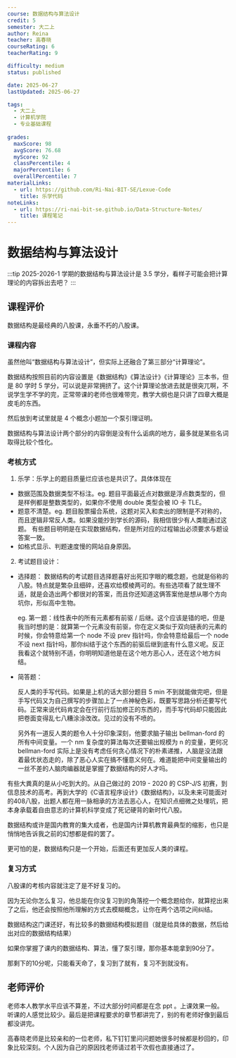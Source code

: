 ```yaml
---
course: 数据结构与算法设计
credit: 5
semester: 大二上
author: Reina
teacher: 高春晓
courseRating: 6
teacherRating: 9

difficulty: medium
status: published

date: 2025-06-27
lastUpdated: 2025-06-27

tags: 
  - 大二上
  - 计算机学院
  - 专业基础课程
  
grades:
  maxScore: 98
  avgScore: 76.68
  myScore: 92
  classPercentile: 4
  majorPercentile: 6
  overallPercentile: 7
materialLinks:
  - url: https://github.com/Ri-Nai-BIT-SE/Lexue-Code
    title: 乐学代码
noteLinks:
  - url: https://ri-nai-bit-se.github.io/Data-Structure-Notes/
    title: 课程笔记
---
```



# 数据结构与算法设计

:::tip
2025-2026-1 学期的数据结构与算法设计是 3.5 学分，看样子可能会把计算理论的内容拆出去吧？
:::


## 课程评价

数据结构是最经典的八股课，永垂不朽的八股课。

### 课程内容

虽然他叫“数据结构与算法设计”，但实际上还融合了第三部分“计算理论”。

数据结构按照目前的内容设置是《数据结构》《算法设计》《计算理论》三本书，但是 80 学时 5 学分，可以说是非常拥挤了。这个计算理论放进去就是很突兀啊，不说学生学不学的完，正常带课的老师也很难带完，教学大纲也是只讲了四章大概是皮毛的东西。

然后放到考试里就是 4 个概念小题加一个泵引理证明。

数据结构与算法设计两个部分的内容倒是没有什么诟病的地方，最多就是某些名词取得比较个性化。

### 考核方式

1. 乐学：乐学上的题目质量烂应该也是共识了。具体体现在
  - 数据范围及数据类型不标注。eg. 题目平面最近点对数据是浮点数类型的，但是样例都是整数类型的，如果你不使用 double 类型会被 IO 卡 TLE。
  - 题意不清楚。eg. 题目股票撮合系统，这题对买入和卖出的限制是不对称的，而且逻辑非常反人类。如果没能抄到学长的源码，我相信很少有人类能通过这题。
    有些题目明明是在实现数据结构，但是所对应的过程输出必须要求与题设答案一致。
  - 如格式显示、判题速度慢的网站自身原因。
2. 考试题目设计：
  - 选择题：
     数据结构的考试题目选择题喜好出死扣字眼的概念题，也就是俗称的八股。特点就是繁杂且细碎，还喜欢给模棱两可的。有些选项看了就生理不适，就是会造出两个都很对的答案，而且你还知道这俩答案他是想从哪个方向坑你，形似高中生物。

    eg. 第一题：线性表中的所有元素都有前驱 / 后继。这个应该是错的吧，但是我当时想的是：就算第一个元素没有前驱，你在定义类似于双向链表的元素的时候，你会特意给第一个 node 不设 prev 指针吗，你会特意给最后一个 node 不设 next 指针吗，那你纠结于这个东西的前驱后继到底有什么意义呢。反正我看这个就特别不适，你明明知道他是在这个地方恶心人，还在这个地方纠结。

  - 简答题：
  
    反人类的手写代码。如果是上机的话大部分题目 5 min 不到就能做完吧，但是手写代码又为自己撰写的步骤加上了一点神秘色彩，既要写思路分析还要写代码。正常来说代码肯定会在行前行后加修正的东西的，而手写代码却只能因此把卷面变得乱七八糟涂涂改改。见过的没有不喷的。

    另外有一道反人类的题令人十分印象深刻，他要求脑子输出 bellman-ford 的所有中间变量。一个 nm 复杂度的算法每次还要输出规模为 n 的变量，更何况 bellman-ford 实际上是没有考虑任何贪心情况下的朴素递推，人脑是没法跟着最优状态走的，除了恶心人实在搞不懂意义何在。难道能把中间变量输出的一丝不差的人脑肉编器就是掌握了数据结构的好人才吗。

有些大粪真的是从小吃到大的。从自己做过的 2019 - 2020 的 CSP-J/S 初赛，到信息技术的高考。再到大学的《C语言程序设计》《数据结构》，以及未来可能面对的408八股，出题人都在用一脉相承的方法去恶心人，在知识点细微之处埋坑，把本身承载着自由意志的计算机科学变成了死记硬背的新时代八股。

数据结构或许是国内教育的集大成者，也是国内计算机教育最典型的缩影，也只是悄悄地告诉我之前的幻想都是假的罢了。

更可怕的是，数据结构只是一个开始，后面还有更加反人类的课程。

### 复习方式

八股课的考核内容就注定了是不好复习的。

因为无论你怎么复习，他总能在你没复习到的角落挖一个概念题给你，就算挖出来了之后，他还会按照他所理解的方式去模糊概念，让你在两个选项之间纠结。

数据结构这门课还好，有比较多的数据结构模拟题目（就是给具体的数据，然后给出对应的数据结构结果）

如果你掌握了课内的数据结构、算法，懂了泵引理，那你基本能拿到90分了。

那剩下的10分呢，只能看天命了，复习到了就有，复习不到就没有。

## 老师评价

老师本人教学水平应该不算差，不过大部分时间都是在念 ppt 。上课效果一般。听课的人感觉比较少。最后是把课程要求的章节都讲完了，别的有老师好像到最后都没讲完。

高春晓老师是比较亲和的一位老师，私下钉钉里问问题她很多时候都是秒回的，印象比较深刻。个人因为自己的原因找老师请过若干次假也直接通过了。

